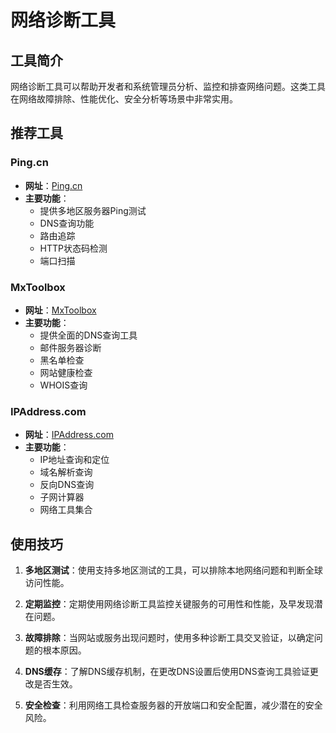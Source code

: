 # 网络诊断工具

## 工具简介

网络诊断工具可以帮助开发者和系统管理员分析、监控和排查网络问题。这类工具在网络故障排除、性能优化、安全分析等场景中非常实用。

## 推荐工具

### Ping.cn

- **网址**：[Ping.cn](https://ping.cn/)
- **主要功能**：
  - 提供多地区服务器Ping测试
  - DNS查询功能
  - 路由追踪
  - HTTP状态码检测
  - 端口扫描

### MxToolbox

- **网址**：[MxToolbox](https://mxtoolbox.com/)
- **主要功能**：
  - 提供全面的DNS查询工具
  - 邮件服务器诊断
  - 黑名单检查
  - 网站健康检查
  - WHOIS查询

### IPAddress.com

- **网址**：[IPAddress.com](https://www.ipaddress.com/)
- **主要功能**：
  - IP地址查询和定位
  - 域名解析查询
  - 反向DNS查询
  - 子网计算器
  - 网络工具集合

## 使用技巧

1. **多地区测试**：使用支持多地区测试的工具，可以排除本地网络问题和判断全球访问性能。

2. **定期监控**：定期使用网络诊断工具监控关键服务的可用性和性能，及早发现潜在问题。

3. **故障排除**：当网站或服务出现问题时，使用多种诊断工具交叉验证，以确定问题的根本原因。

4. **DNS缓存**：了解DNS缓存机制，在更改DNS设置后使用DNS查询工具验证更改是否生效。

5. **安全检查**：利用网络工具检查服务器的开放端口和安全配置，减少潜在的安全风险。